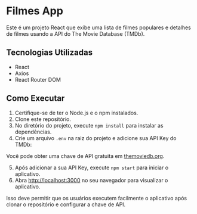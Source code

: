 # Filmes App

Este é um projeto React que exibe uma lista de filmes populares e detalhes de filmes usando a API do The Movie Database (TMDb).

## Tecnologias Utilizadas

- React
- Axios
- React Router DOM

## Como Executar

1. Certifique-se de ter o Node.js e o npm instalados.
2. Clone este repositório.
3. No diretório do projeto, execute `npm install` para instalar as dependências.
4. Crie um arquivo `.env` na raiz do projeto e adicione sua API Key do TMDb:

Você pode obter uma chave de API gratuita em [themoviedb.org](https://www.themoviedb.org/documentation/api).

5. Após adicionar a sua API Key, execute `npm start` para iniciar o aplicativo.
6. Abra [http://localhost:3000](http://localhost:3000) no seu navegador para visualizar o aplicativo.

Isso deve permitir que os usuários executem facilmente o aplicativo após clonar o repositório e configurar a chave de API.






